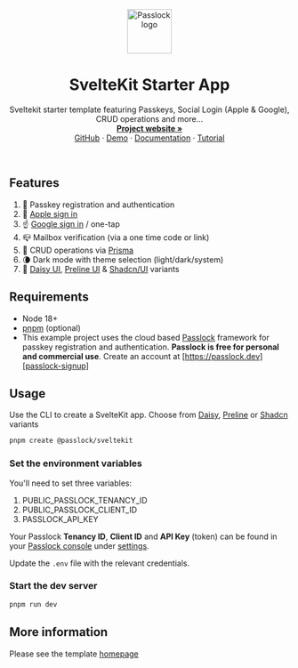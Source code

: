<!-- 
The pnpm script build:readme replaces tokens 
in README.template.md and outputs to README.md 
-->
<div align="center">
  <a href="#{GITHUB_REPO}#">
    <img src="#{PASSLOCK_LOGO}#" alt="Passlock logo" width="80" height="80">
  </a>
</div>

<div>
  <h1 align="center">SvelteKit Starter App</h1>
  <p align="center">
    Sveltekit starter template featuring Passkeys, Social Login (Apple & Google), CRUD operations and more...
    <br />
    <a href="#{GITHUB_REPO}#/tree/master/packages/create-sveltekit/docs"><strong>Project website »</strong></a>
    <br />
    <a href="#{GITHUB_REPO}#">GitHub</a>
    ·
    <a href="#{PRELINE_DEMO_SITE}#">Demo</a>
    ·
    <a href="#{DOCS}#">Documentation</a>
    ·
    <a href="#{TUTORIAL}#">Tutorial</a>
  </p>
</div>

<br />

## Features

1. 🔑 Passkey registration and authentication
2. 📱 [Apple sign in][apple-sign-in]
3. ☝️ [Google sign in][google-sign-in] / one-tap
4. 📪 Mailbox verification (via a one time code or link)
5. 💾 CRUD operations via [Prisma][prisma]
6. 🌘 Dark mode with theme selection (light/dark/system)
7. 🚀 [Daisy UI][daisy], [Preline UI][preline] & [Shadcn/UI][shadcn] variants

## Requirements

* Node 18+
* [pnpm][pnpm] (optional)
* This example project uses the cloud based [Passlock][passlock] framework for passkey 
registration and authentication. **Passlock is free for personal and commercial use**.
Create an account at [https://passlock.dev][passlock-signup]

## Usage

Use the CLI to create a SvelteKit app. Choose from [Daisy][daisy], [Preline][preline] or [Shadcn][shadcn] variants

```bash
pnpm create @passlock/sveltekit
```

### Set the environment variables

You'll need to set three variables:

1. PUBLIC_PASSLOCK_TENANCY_ID
2. PUBLIC_PASSLOCK_CLIENT_ID
3. PASSLOCK_API_KEY

Your Passlock **Tenancy ID**, **Client ID** and **API Key** (token) can be found in your 
[Passlock console][passlock-console] under [settings][passlock-settings]. 

Update the `.env` file with the relevant credentials.

### Start the dev server

```bash
pnpm run dev
```

## More information

Please see the template [homepage][homepage]

[passlock]: https://passlock.dev
[passlock-signup]: https://console.passlock.dev/register
[passlock-console]: https://console.passlock.dev
[passlock-settings]: https://console.passlock.dev/settings
[passlock-apikeys]: https://console.passlock.dev/apikeys
[pnpm]: https://pnpm.io/installation
[apple-sign-in]: https://developer.apple.com/sign-in-with-apple/
[google-sign-in]: https://developers.google.com/identity/gsi/web/guides/overview
[prisma]: https://www.prisma.io/orm
[daisy]: https://daisyui.com
[preline]: https://preline.co
[shadcn]: https://www.shadcn-svelte.com
[homepage]: #{GITHUB_REPO}#/tree/master/packages/create-sveltekit/docs